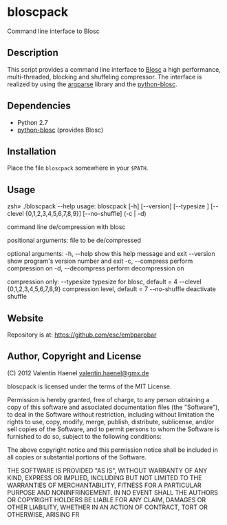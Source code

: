 # bloscpack

Command line interface to Blosc

## Description

This script provides a command line interface to
[Blosc](http://blosc.pytables.org/trac) a high performance, multi-threaded,
blocking and shuffeling compressor. The interface is realized by using the
[argparse](http://docs.python.org/dev/library/argparse.html) library
and the [python-blosc](https://github.com/FrancescAlted/python-blosc).

## Dependencies

* Python 2.7
* [python-blosc](https://github.com/FrancescAlted/python-blosc) (provides Blosc)

## Installation

Place the file ``bloscpack`` somewhere in your ``$PATH``.

## Usage

zsh» ./bloscpack --help
usage: bloscpack [-h] [--version] [--typesize <size>]
                 [--clevel {0,1,2,3,4,5,6,7,8,9}] [--no-shuffle] (-c | -d)
                 <file>

command line de/compression with blosc

positional arguments:
  <file>                file to be de/compressed

optional arguments:
  -h, --help            show this help message and exit
  --version             show program's version number and exit
  -c, --compress        perform compression on <file>
  -d, --decompress      perform decompression on <file>

compression only:
  --typesize <size>     typesize for blosc, default = 4
  --clevel {0,1,2,3,4,5,6,7,8,9}
                        compression level, default = 7
  --no-shuffle          deactivate shuffle

## Website

Repository is at: https://github.com/esc/embparpbar

## Author, Copyright and License

(C) 2012 Valentin Haenel <valentin.haenel@gmx.de>

bloscpack is licensed under the terms of the MIT License.

Permission is hereby granted, free of charge, to any person obtaining a copy of
this software and associated documentation files (the "Software"), to deal in
the Software without restriction, including without limitation the rights to
use, copy, modify, merge, publish, distribute, sublicense, and/or sell copies
of the Software, and to permit persons to whom the Software is furnished to do
so, subject to the following conditions:

The above copyright notice and this permission notice shall be included in all
copies or substantial portions of the Software.

THE SOFTWARE IS PROVIDED "AS IS", WITHOUT WARRANTY OF ANY KIND, EXPRESS OR
IMPLIED, INCLUDING BUT NOT LIMITED TO THE WARRANTIES OF MERCHANTABILITY,
FITNESS FOR A PARTICULAR PURPOSE AND NONINFRINGEMENT. IN NO EVENT SHALL THE
AUTHORS OR COPYRIGHT HOLDERS BE LIABLE FOR ANY CLAIM, DAMAGES OR OTHER
LIABILITY, WHETHER IN AN ACTION OF CONTRACT, TORT OR OTHERWISE, ARISING FR
